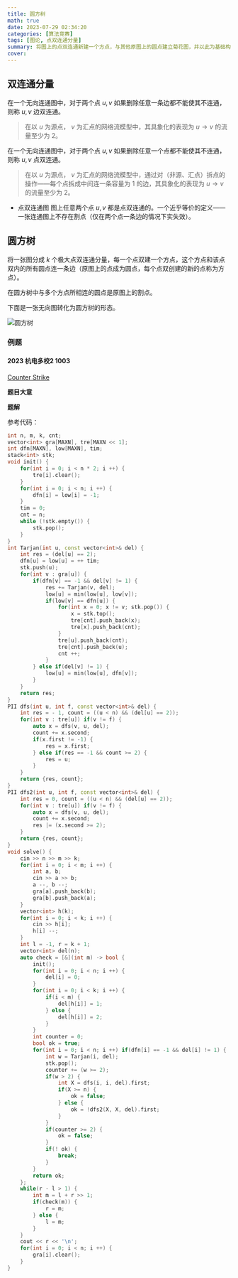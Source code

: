 ```yaml
---
title: 圆方树
math: true
date: 2023-07-29 02:34:20
categories: [算法竞赛]
tags: [图论, 点双连通分量]
summary: 将图上的点双连通新建一个方点，与其他原图上的圆点建立菊花图，并以此为基础构建重构树。具有树的性质，可以配合树上的各种算法，比较方便得处理图上的割点。
cover:
---
```


## 双连通分量

在一个无向连通图中，对于两个点 $u, v$ 如果删除任意一条边都不能使其不连通，则称 $u, v$ 边双连通。

> 在以 $u$ 为源点， $v$ 为汇点的网络流模型中，其具象化的表现为 $u \rightarrow v$ 的流量至少为 $2$。

在一个无向连通图中，对于两个点 $u, v$ 如果删除任意一个点都不能使其不连通，则称 $u, v$ 点双连通。

> 在以 $u$ 为源点， $v$ 为汇点的网络流模型中，通过对（非源、汇点）拆点的操作——每个点拆成中间连一条容量为 $1$ 的边，其具象化的表现为 $u \rightarrow v$ 的流量至少为 $2$。

- 点双连通图
    图上任意两个点 $u, v$ 都是点双连通的。一个近乎等价的定义——一张连通图上不存在割点（仅在两个点一条边的情况下实失效）。

## 圆方树

将一张图分成 $k$ 个极大点双连通分量，每一个点双建一个方点，这个方点和该点双内的所有圆点连一条边（原图上的点成为圆点，每个点双创建的新的点称为方点）。

在圆方树中与多个方点所相连的圆点是原图上的割点。

下面是一张无向图转化为圆方树的形态。

![圆方树](/images/圆方树/image1.png)

### 例题

#### 2023 杭电多校2 1003 

[Counter Strike](https://acm.hdu.edu.cn/showproblem.php?pid=7289)

**题目大意**



**题解**



参考代码：

```cpp
int n, m, k, cnt;
vector<int> gra[MAXN], tre[MAXN << 1];
int dfn[MAXN], low[MAXN], tim;
stack<int> stk;
void init() {
    for(int i = 0; i < n * 2; i ++) {
        tre[i].clear();
    }
    for(int i = 0; i < n; i ++) {
        dfn[i] = low[i] = -1;
    }
    tim = 0;
    cnt = n;
    while (!stk.empty()) {
        stk.pop();
    }
}
int Tarjan(int u, const vector<int>& del) {
    int res = (del[u] == 2);
    dfn[u] = low[u] = ++ tim;
    stk.push(u);
    for(int v : gra[u]) {
        if(dfn[v] == -1 && del[v] != 1) {
            res += Tarjan(v, del);
            low[u] = min(low[u], low[v]);
            if(low[v] == dfn[u]) {
                for(int x = 0; x != v; stk.pop()) {
                    x = stk.top();
                    tre[cnt].push_back(x);
                    tre[x].push_back(cnt);
                }
                tre[u].push_back(cnt);
                tre[cnt].push_back(u);
                cnt ++;
            }
        } else if(del[v] != 1) {
            low[u] = min(low[u], dfn[v]);
        }
    }
    return res;
}
PII dfs(int u, int f, const vector<int>& del) {
    int res = - 1, count = ((u < n) && (del[u] == 2));
    for(int v : tre[u]) if(v != f) {
        auto x = dfs(v, u, del);
        count += x.second;
        if(x.first != -1) {
            res = x.first;
        } else if(res == -1 && count >= 2) {
            res = u;
        }
    }
    return {res, count};
}
PII dfs2(int u, int f, const vector<int>& del) {
    int res = 0, count = ((u < n) && (del[u] == 2));
    for(int v : tre[u]) if(v != f) {
        auto x = dfs(v, u, del);
        count += x.second;
        res |= (x.second >= 2);
    }
    return {res, count};
}
void solve() {
    cin >> n >> m >> k;
    for(int i = 0; i < m; i ++) {
        int a, b;
        cin >> a >> b;
        a --, b --;
        gra[a].push_back(b);
        gra[b].push_back(a);
    }
    vector<int> h(k);
    for(int i = 0; i < k; i ++) {
        cin >> h[i];
        h[i] --;
    }
    int l = -1, r = k + 1;
    vector<int> del(n);
    auto check = [&](int m) -> bool {
        init();
        for(int i = 0; i < n; i ++) {
            del[i] = 0;
        }
        for(int i = 0; i < k; i ++) {
            if(i < m) {
                del[h[i]] = 1;
            } else {
                del[h[i]] = 2;
            }
        }
        int counter = 0;
        bool ok = true;
        for(int i = 0; i < n; i ++) if(dfn[i] == -1 && del[i] != 1) {
            int w = Tarjan(i, del);
            stk.pop();
            counter += (w >= 2);
            if(w > 2) {
                int X = dfs(i, i, del).first;
                if(X >= n) {
                    ok = false;
                } else {
                    ok = !dfs2(X, X, del).first;
                }
            }
            if(counter >= 2) {
                ok = false;
            }
            if(! ok) {
                break;
            }
        }
        return ok;
    };
    while(r - l > 1) {
        int m = l + r >> 1;
        if(check(m)) {
            r = m;
        } else {
            l = m;
        }
    }
    cout << r << '\n';
    for(int i = 0; i < n; i ++) {
        gra[i].clear();
    }
}
```